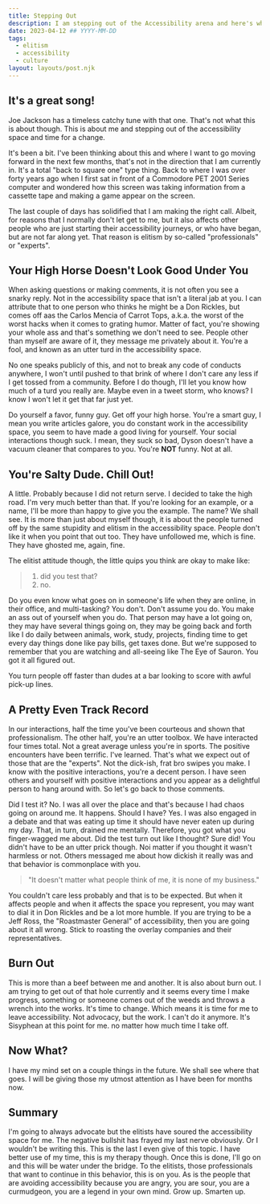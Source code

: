 ```yaml
---
title: Stepping Out
description: I am stepping out of the Accessibility arena and here's why.
date: 2023-04-12 ## YYYY-MM-DD
tags:
  - elitism
  - accessibility
  - culture
layout: layouts/post.njk
---
```


## It&apos;s a great song&excl;

Joe Jackson has a timeless catchy tune with that one. That's not what this is about though. This is about me and stepping out of the accessibility space and time for a change.

It's been a bit. I've been thinking about this and where I want to go moving forward in the next few months, that's not in the direction that I am currently in. It's a total &quot;back to square one&quot; type thing. Back to where I was over forty years ago when I first sat in front of a Commodore PET 2001 Series computer and wondered how this screen was taking information from a cassette tape and making a game appear on the screen.

The last couple of days has solidified that I am making the right call. Albeit, for reasons that I normally don't let get to me, but it also affects other people who are just starting their accessibility journeys, or who have began, but are not far along yet. That reason is elitism by so-called "professionals" or "experts".

## Your High Horse Doesn't Look Good Under You

When asking questions or making comments, it is not often you see a snarky reply. Not in the accessibility space that isn't a literal jab at you. I can attribute that to one person who thinks he might be a Don Rickles, but comes off aas the Carlos Mencia of Carrot Tops, a.k.a. the worst of the worst hacks when it comes to grating humor. Matter of fact, you're showing your whole ass and that's something we don't need to see. People other than myself are aware of it, they message me privately about it. You're a fool, and known as an utter turd in the accessibility space.

No one speaks publicly of this, and not to break any code of conducts anywhere, I won't until pushed to that brink of where I don't care any less if I get tossed from a community. Before I do though, I'll let you know how much of a turd you really are. Maybe even in a tweet storm, who knows&quest; I know I won't let it get that far just yet.

Do yourself a favor, funny guy. Get off your high horse. You're a smart guy, I mean you write articles galore, you do constant work in the accessibility space, you seem to have made a good living for yourself. Your social interactions though suck. I mean, they suck so bad, Dyson doesn't have a vacuum cleaner that compares to you. You're **NOT** funny. Not at all.

## You&apos;re Salty Dude. Chill Out&excl;

A little. Probably because I did not return serve. I decided to take the high road. I'm very much better than that. If you're looking for an example, or a name, I'll be more than happy to give you the example. The name&quest; We shall see. It is more than just about myself though, it is about the people turned off by the same stupidity and elitism in the accessibility space. People don't like it when you point that out too. They have unfollowed me, which is fine. They have ghosted me, again, fine.

The elitist attitude though, the little quips you think are okay to make like:

> 1. did you test that&quest;
> 2. no.

Do you even know what goes on in someone's life when they are online, in their office, and multi-tasking&quest; You don't. Don't assume you do. You make an ass out of yourself when you do. That person may have a lot going on, they may have several things going on, they may be going back and forth like I do daily between animals, work, study, projects, finding time to get every day things done like pay bills, get taxes done. But we're supposed to remember that you are watching and all-seeing like The Eye of Sauron. You got it all figured out.

You turn people off faster than dudes at a bar looking to score with awful pick-up lines.

## A Pretty Even Track Record

In our interactions, half the time you've been courteous and shown that professionalism. The other half, you're an utter toolbox. We have interacted four times total. Not a great average unless you're in sports. The positive encounters have been terrific. I've learned. That's what we expect out of those that are the "experts". Not the dick-ish, frat bro swipes you make. I know with the positive interactions, you're a decent person. I have seen others and yourself with positive interactions and you appear as a delightful person to hang around with. So let's go back to those comments.

Did I test it&quest; No. I was all over the place and that's because I had chaos going on around me. It happens. Should I have&quest; Yes. I was also engaged in a debate and that was eating up time it should have never eaten up during my day. That, in turn, drained me mentally. Therefore, you got what you finger-wagged me about. Did the test turn out like I thought&quest; Sure did&excl; You didn't have to be an utter prick though. Noi matter if you thought it wasn't harmless or not. Others messaged me about how dickish it really was and that behavior is commonplace with you.

> &quot;It doesn&apos;t matter what people think of me, it is none of my business.&quot;

You couldn't care less probably and that is to be expected. But when it affects people and when it affects the space you represent, you may want to dial it in Don Rickles and be a lot more humble. If you are trying to be a Jeff Ross, the &quot;Roastmaster General&quot; of accessibility, then you are going about it all wrong. Stick to roasting the overlay companies and their representatives.

## Burn Out

This is more than a beef between me and another. It is also about burn out. I am trying to get out of that hole currently and it seems every time I make progress, something or someone comes out of the weeds and throws a wrench into the works. It's time to change. Which means it is time for me to leave accessibility. Not advocacy, but the work. I can't do it anymore. It's Sisyphean at this point for me. no matter how much time I take off.

## Now What&quest;

I have my mind set on a couple things in the future. We shall see where that goes. I will be giving those my utmost attention as I have been for months now.

## Summary

I'm going to always advocate but the elitists have soured the accessibility space for me. The negative bullshit has frayed my last nerve obviously. Or I wouldn't be writing this. This is the last I even give of this topic. I have better use of my time, this is my therapy though. Once this is done, I'll go on and this will be water under the bridge. To the elitists, those professionals that want to continue in this behavior, this is on you. As is the people that are avoiding accessibility because you are angry, you are sour, you are a curmudgeon, you are a legend in your own mind. Grow up. Smarten up.
